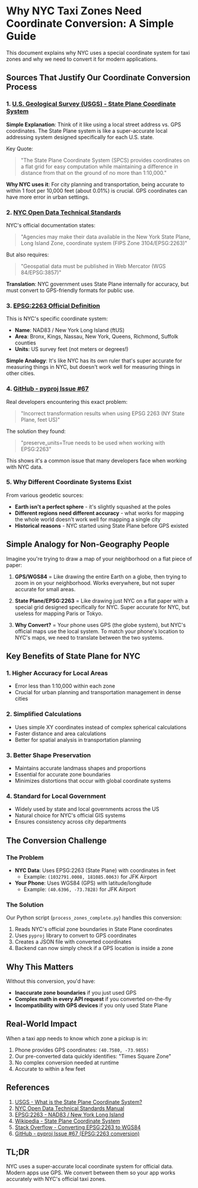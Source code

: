 # Why NYC Taxi Zones Need Coordinate Conversion: A Simple Guide

This document explains why NYC uses a special coordinate system for taxi zones and why we need to convert it for modern applications.

## Sources That Justify Our Coordinate Conversion Process

### 1. **[U.S. Geological Survey (USGS) - State Plane Coordinate System](https://www.usgs.gov/faqs/what-state-plane-coordinate-system-can-gps-provide-coordinates-these-values)**

**Simple Explanation**: Think of it like using a local street address vs. GPS coordinates. The State Plane system is like a super-accurate local addressing system designed specifically for each U.S. state.

Key Quote:
> "The State Plane Coordinate System (SPCS) provides coordinates on a flat grid for easy computation while maintaining a difference in distance from that on the ground of no more than 1:10,000."

**Why NYC uses it**: For city planning and transportation, being accurate to within 1 foot per 10,000 feet (about 0.01%) is crucial. GPS coordinates can have more error in urban settings.

### 2. **[NYC Open Data Technical Standards](https://cityofnewyork.github.io/opendatatsm/citystandards.html)**

NYC's official documentation states:
> "Agencies may make their data available in the New York State Plane, Long Island Zone, coordinate system (FIPS Zone 3104/EPSG:2263)"

But also requires:
> "Geospatial data must be published in Web Mercator (WGS 84/EPSG:3857)"

**Translation**: NYC government uses State Plane internally for accuracy, but must convert to GPS-friendly formats for public use.

### 3. **[EPSG:2263 Official Definition](https://epsg.io/2263)**

This is NYC's specific coordinate system:
- **Name**: NAD83 / New York Long Island (ftUS)
- **Area**: Bronx, Kings, Nassau, New York, Queens, Richmond, Suffolk counties
- **Units**: US survey feet (not meters or degrees!)

**Simple Analogy**: It's like NYC has its own ruler that's super accurate for measuring things in NYC, but doesn't work well for measuring things in other cities.

### 4. **[GitHub - pyproj Issue #67](https://github.com/pyproj4/pyproj/issues/67)**

Real developers encountering this exact problem:
> "Incorrect transformation results when using EPSG 2263 (NY State Plane, feet US)"

The solution they found:
> "preserve_units=True needs to be used when working with EPSG:2263"

This shows it's a common issue that many developers face when working with NYC data.

### 5. **Why Different Coordinate Systems Exist**

From various geodetic sources:
- **Earth isn't a perfect sphere** - it's slightly squashed at the poles
- **Different regions need different accuracy** - what works for mapping the whole world doesn't work well for mapping a single city
- **Historical reasons** - NYC started using State Plane before GPS existed

## Simple Analogy for Non-Geography People

Imagine you're trying to draw a map of your neighborhood on a flat piece of paper:

1. **GPS/WGS84** = Like drawing the entire Earth on a globe, then trying to zoom in on your neighborhood. Works everywhere, but not super accurate for small areas.

2. **State Plane/EPSG:2263** = Like drawing just NYC on a flat paper with a special grid designed specifically for NYC. Super accurate for NYC, but useless for mapping Paris or Tokyo.

3. **Why Convert?** = Your phone uses GPS (the globe system), but NYC's official maps use the local system. To match your phone's location to NYC's maps, we need to translate between the two systems.

## Key Benefits of State Plane for NYC

### 1. **Higher Accuracy for Local Areas**
- Error less than 1:10,000 within each zone
- Crucial for urban planning and transportation management in dense cities

### 2. **Simplified Calculations**
- Uses simple XY coordinates instead of complex spherical calculations
- Faster distance and area calculations
- Better for spatial analysis in transportation planning

### 3. **Better Shape Preservation**
- Maintains accurate landmass shapes and proportions
- Essential for accurate zone boundaries
- Minimizes distortions that occur with global coordinate systems

### 4. **Standard for Local Government**
- Widely used by state and local governments across the US
- Natural choice for NYC's official GIS systems
- Ensures consistency across city departments

## The Conversion Challenge

### The Problem
- **NYC Data**: Uses EPSG:2263 (State Plane) with coordinates in feet
  - Example: `(1032791.0008, 181085.0063)` for JFK Airport
- **Your Phone**: Uses WGS84 (GPS) with latitude/longitude
  - Example: `(40.6396, -73.7828)` for JFK Airport

### The Solution
Our Python script (`process_zones_complete.py`) handles this conversion:
1. Reads NYC's official zone boundaries in State Plane coordinates
2. Uses `pyproj` library to convert to GPS coordinates
3. Creates a JSON file with converted coordinates
4. Backend can now simply check if a GPS location is inside a zone

## Why This Matters

Without this conversion, you'd have:
- **Inaccurate zone boundaries** if you just used GPS
- **Complex math in every API request** if you converted on-the-fly
- **Incompatibility with GPS devices** if you only used State Plane

## Real-World Impact

When a taxi app needs to know which zone a pickup is in:
1. Phone provides GPS coordinates: `(40.7580, -73.9855)`
2. Our pre-converted data quickly identifies: "Times Square Zone"
3. No complex conversion needed at runtime
4. Accurate to within a few feet

## References

1. [USGS - What is the State Plane Coordinate System?](https://www.usgs.gov/faqs/what-state-plane-coordinate-system-can-gps-provide-coordinates-these-values)
2. [NYC Open Data Technical Standards Manual](https://cityofnewyork.github.io/opendatatsm/citystandards.html)
3. [EPSG:2263 - NAD83 / New York Long Island](https://epsg.io/2263)
4. [Wikipedia - State Plane Coordinate System](https://en.wikipedia.org/wiki/State_Plane_Coordinate_System)
5. [Stack Overflow - Converting EPSG:2263 to WGS84](https://gis.stackexchange.com/questions/280292/converting-epsg2263-to-wgs84-using-python-pyproj)
6. [GitHub - pyproj Issue #67 (EPSG:2263 conversion)](https://github.com/pyproj4/pyproj/issues/67)

## TL;DR

NYC uses a super-accurate local coordinate system for official data. Modern apps use GPS. We convert between them so your app works accurately with NYC's official taxi zones.